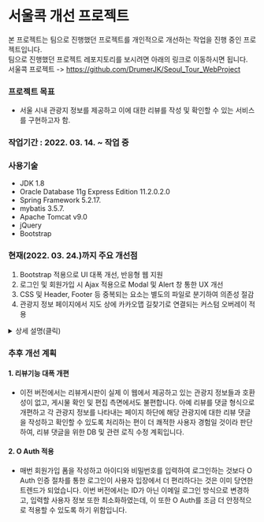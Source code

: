 # 서울콕 개선 프로젝트
본 프로젝트는 팀으로 진행했던 프로젝트를 개인적으로 개선하는 작업을 진행 중인 프로젝트입니다.<br>
팀으로 진행했던 프로젝트 레포지토리를 보시려면 아래의 링크로 이동하시면 됩니다.<br>
서울콕 프로젝트 -> https://github.com/DrumerJK/Seoul_Tour_WebProject

### 프로젝트 목표
  - 서울 시내 관광지 정보를 제공하고 이에 대한 리뷰를 작성 및 확인할 수 있는 서비스를 구현하고자 함.
### 작업기간 : 2022. 03. 14. ~ 작업 중
### 사용기술
  - JDK 1.8
  - Oracle Database 11g Express Edition 11.2.0.2.0
  - Spring Framework 5.2.17.
  - mybatis 3.5.7.
  - Apache Tomcat v9.0
  - jQuery
  - Bootstrap
### 현재(2022. 03. 24.)까지 주요 개선점
1. Bootstrap 적용으로 UI 대폭 개선, 반응형 웹 지원
2. 로그인 및 회원가입 시 Ajax 적용으로 Modal 및 Alert 창 통한 UX 개선
3. CSS 및 Header, Footer 등 중복되는 요소는 별도의 파일로 분기하여 의존성 절감
4. 관광지 정보 페이지에서 지도 상에 카카오맵 길찾기로 연결되는 커스텀 오버레이 적용 

<details><summary>상세 설명(클릭)</summary>
<p>

#### 홈 화면
  
<img width="682" alt="홈" src="https://user-images.githubusercontent.com/92901381/159850607-9eef20e6-2b59-406c-8f91-541697550b8d.png">
<br>
<img width="188" alt="모바일홈" src="https://user-images.githubusercontent.com/92901381/159853806-71c206b2-5b33-47db-ab0a-86487d172587.png">
<img width="188" alt="모바일홈_메뉴" src="https://user-images.githubusercontent.com/92901381/159853876-96b0eef7-c65e-4481-9788-e6de43b265b5.png">


#### 관광지 리스트 화면
  
<img width="682" alt="관광지리스트" src="https://user-images.githubusercontent.com/92901381/159850707-45a23829-6a46-4152-882d-574e4f211e32.png">
  
 <br>
 
<img width="188" alt="모바일관광지리스트" src="https://user-images.githubusercontent.com/92901381/159854225-11189762-1a0a-458e-8438-b7a77adfb022.png">

#### UI
  - 관광지 이미지 썸네일과 이름이 목록 형식으로 보여지던 이전 버전과 달리, 카드 형식으로 보여지는 것이 반응형 웹 컨셉에 더욱 적합하다고 판단하였습니다. 
#### REST API
  - 각 관광지 정보들은 공공데이터포털에서 제공하는 한국관광공사 국문관광정보 API를 활용하였으며, JSON 형식의 데이터를 스크립트 단에서 처리하여 출력하도록 구현하였습니다. 당초 Java의 GSON 라이브러리를 통해 비즈니스 레이어에서 처리한 뒤 출력하는 컨셉으로의 수정을 고려하였으나, 타 서버에서 웹 통신 방식으로 데이터를 받아오는 REST API의 특성상 저희 측 서버에 대한 부담을 최소화하는 것이 맞다고 판단하였습니다.  


#### 관광지 정보 화면
  
https://user-images.githubusercontent.com/92901381/159850851-507ed375-3746-415f-a778-2516c3199c0f.mp4
  
<br>
<img width="188" alt="모바일관광지정보1" src="https://user-images.githubusercontent.com/92901381/159856162-bca9cbe6-45da-45ed-88bf-ff4c494b1542.png">
<img width="188" alt="모바일관광지정보2" src="https://user-images.githubusercontent.com/92901381/159856169-6d25e851-c597-46de-871e-a688adc03aaa.png">
<img width="188" alt="모바일관광지정보3" src="https://user-images.githubusercontent.com/92901381/159856174-e2cbe741-6cee-4c3b-b781-43cf470796c4.png">

#### UI
  - 이전 버전과 비교하여 레이아웃 상의 큰 차이는 없으나, 브라우저 창의 크기에 따라 컨텐츠의 크기가 너무 크게 보이거나 너무 작게 보이는 상황을 방지하기 위해 화면 크기에 따라 좌우 여백이 다르게 보여지도록 처리하였습니다.
#### KAKAO MAPS API
  - 이전 버전에서는 관광지의 위치 정보를 지도 위에 마커를 표시하는데 그쳤지만, KAKAO MAPS API에서 제공하는 커스텀 오버레이 기능을 이용하여 '카카오맵 길찾기'라는 버튼을 눌렀을 때 즉시 해당 관광지까지 길찾기 기능을 제공하는 카카오맵 링크로 연결되도록 처리하였습니다. 모바일 환경에서는 카카오맵 어플이 설치되어 있을 경우 어플로 이동할 수 있습니다.

#### 로그인 화면
  
<img width="682" alt="로그인" src="https://user-images.githubusercontent.com/92901381/159851090-9ab0c6a5-f11d-4f5b-9d4e-f28f729fd550.png">

#### 로그인 실패 시 Modal 창 구현
  
<img width="682" alt="로그인_모달" src="https://user-images.githubusercontent.com/92901381/159851125-14e36d2a-66ed-4fd2-999f-cb45a7a07c64.png">

#### 로그아웃 시 Modal 창 구현
  
<img width="683" alt="로그아웃_모달" src="https://user-images.githubusercontent.com/92901381/159851181-dd55e174-d677-458e-a33d-8adddfe8cf40.png">
 <br>
 
<img width="188" alt="모바일로그인" src="https://user-images.githubusercontent.com/92901381/159854127-e3072e2e-4171-4950-be51-49b133b1c472.png">
<img width="188" alt="모바일홈_로그아웃" src="https://user-images.githubusercontent.com/92901381/159854142-0d04e803-1a95-40dc-9ade-2bb1f202d2c5.png">


#### 회원가입 시연

https://user-images.githubusercontent.com/92901381/159851231-bb66a543-dd4c-40e7-8359-e0d98b9934a5.mp4

<br>
  
<img width="188" alt="모바일회원가입" src="https://user-images.githubusercontent.com/92901381/159856242-d6859577-4d50-4eed-8942-98fdd34f2c33.png">
<img width="188" alt="모바일회원가입_알림창" src="https://user-images.githubusercontent.com/92901381/159856244-2a3bb7fa-3713-420d-ba71-b196753745da.png">
 
#### AJAX
  - 이전 버전에서는 로그인 및 회원가입 기능에 양식을 강제하는 기능이나 아이디의 중복 여부를 확인하고 알림창을 띄우는 기능이 없었습니다. 서버에 접근해 필요한 데이터만을 비동기적으로 불러오는 AJAX 방식으로 처리하여 가입할 이메일의 중복여부를 Alert 창으로 확인할 수 있도록 하였습니다. 로그인 화면에서 입력된 이메일이 DB에 있는지, 비밀번호는 매칭되는지 확인하고 로그인 실패 시 Modal 창을 띄워주는 동작 또한 마찬가지입니다. 나머지 이메일, 비밀번호, 닉네임의 양식에 대해서는 정규표현식을 통해 검증하도록 하고 Alert창을 띄우도록 하였습니다. 
</p>
</details>


### 추후 개선 계획

#### 1. 리뷰기능 대폭 개편
  - 이전 버전에서는 리뷰게시판이 실제 이 웹에서 제공하고 있는 관광지 정보들과 호환성이 없고, 게시물 확인 및 편집 측면에서도 불편합니다. 아예 리뷰를 댓글 형식으로 개편하고 각 관광지 정보를 나타내는 페이지 하단에 해당 관광지에 대한 리뷰 댓글을 작성하고 확인할 수 있도록 처리하는 편이 더 쾌적한 사용자 경험일 것이라 판단하여, 리뷰 댓글을 위한 DB 및 관련 로직 수정 계획입니다.
#### 2.  O Auth 적용
  - 매번 회원가입 폼을 작성하고 아이디와 비밀번호를 입력하여 로그인하는 것보다 O Auth 인증 절차를 통한 로그인이 사용자 입장에서 더 편리하다는 것은 이미 당연한 트렌드가 되었습니다. 이번 버전에서는 ID가 아닌 이메일 로그인 방식으로 변경하고, 입력할 사용자 정보 또한 최소화하였는데, 이 또한 O Auth를 조금 더 안정적으로 적용할 수 있도록 하기 위함입니다.
